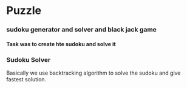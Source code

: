 # Puzzle
### sudoku generator and solver and black jack  game

#### Task was to create hte sudoku and solve it 

### Sudoku Solver
Basically we use backtracking algorithm to solve the sudoku and give fastest solution.
